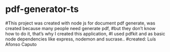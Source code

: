 # pdf-generator-ts
#This project was created with node js for document pdf generate, was created because many people need generate pdf, 
#but they don’t know how to do it, that’s why I created this application, 
#I used pdfkit and as basic node dependencies like express, nodemon and sucrase..
#created: Luís Afonso Caputo
